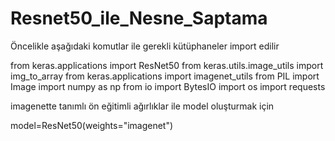 # Resnet50_ile_Nesne_Saptama
Öncelikle aşağıdaki komutlar ile gerekli kütüphaneler import edilir

from keras.applications import ResNet50
from keras.utils.image_utils import img_to_array
from keras.applications import imagenet_utils
from PIL import Image
import numpy as np
from io import BytesIO
import os
import requests

imagenette tanımlı ön eğitimli ağırlıklar ile model oluşturmak için 

model=ResNet50(weights="imagenet")
